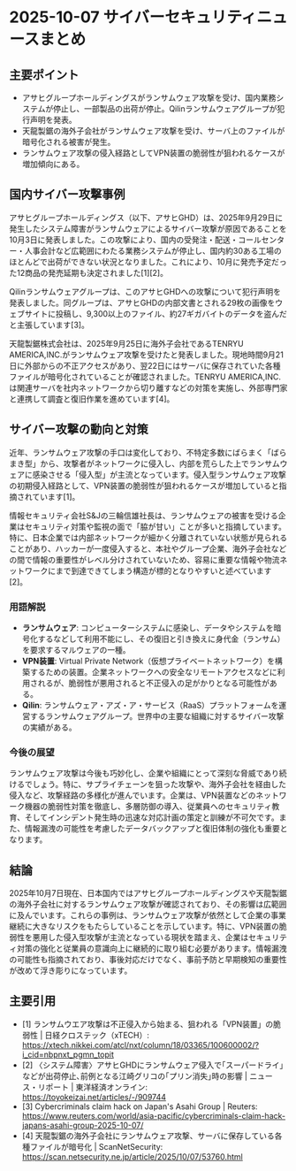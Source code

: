 # 2025-10-07 サイバーセキュリティニュースまとめ

## 主要ポイント

*   アサヒグループホールディングスがランサムウェア攻撃を受け、国内業務システムが停止し、一部製品の出荷が停止。Qilinランサムウェアグループが犯行声明を発表。
*   天龍製鋸の海外子会社がランサムウェア攻撃を受け、サーバ上のファイルが暗号化される被害が発生。
*   ランサムウェア攻撃の侵入経路としてVPN装置の脆弱性が狙われるケースが増加傾向にある。

## 国内サイバー攻撃事例

アサヒグループホールディングス（以下、アサヒGHD）は、2025年9月29日に発生したシステム障害がランサムウェアによるサイバー攻撃が原因であることを10月3日に発表しました。この攻撃により、国内の受発注・配送・コールセンター・人事会計など広範囲にわたる業務システムが停止し、国内約30ある工場のほとんどで出荷ができない状況となりました。これにより、10月に発売予定だった12商品の発売延期も決定されました[1][2]。

Qilinランサムウェアグループは、このアサヒGHDへの攻撃について犯行声明を発表しました。同グループは、アサヒGHDの内部文書とされる29枚の画像をウェブサイトに投稿し、9,300以上のファイル、約27ギガバイトのデータを盗んだと主張しています[3]。

天龍製鋸株式会社は、2025年9月25日に海外子会社であるTENRYU AMERICA,INC.がランサムウェア攻撃を受けたと発表しました。現地時間9月21日に外部からの不正アクセスがあり、翌22日にはサーバに保存されていた各種ファイルが暗号化されていることが確認されました。TENRYU AMERICA,INC.は関連サーバを社内ネットワークから切り離すなどの対策を実施し、外部専門家と連携して調査と復旧作業を進めています[4]。

## サイバー攻撃の動向と対策

近年、ランサムウェア攻撃の手口は変化しており、不特定多数にばらまく「ばらまき型」から、攻撃者がネットワークに侵入し、内部を荒らした上でランサムウェアに感染させる「侵入型」が主流となっています。侵入型ランサムウェア攻撃の初期侵入経路として、VPN装置の脆弱性が狙われるケースが増加していると指摘されています[1]。

情報セキュリティ会社S&Jの三輪信雄社長は、ランサムウェアの被害を受ける企業はセキュリティ対策や監視の面で「脇が甘い」ことが多いと指摘しています。特に、日本企業では内部ネットワークが細かく分離されていない状態が見られることがあり、ハッカーが一度侵入すると、本社やグループ企業、海外子会社などの間で情報の重要性がレベル分けされていないため、容易に重要な情報や物流ネットワークにまで到達できてしまう構造が標的となりやすいと述べています[2]。

### 用語解説

*   **ランサムウェア**: コンピューターシステムに感染し、データやシステムを暗号化するなどして利用不能にし、その復旧と引き換えに身代金（ランサム）を要求するマルウェアの一種。
*   **VPN装置**: Virtual Private Network（仮想プライベートネットワーク）を構築するための装置。企業ネットワークへの安全なリモートアクセスなどに利用されるが、脆弱性が悪用されると不正侵入の足がかりとなる可能性がある。
*   **Qilin**: ランサムウェア・アズ・ア・サービス（RaaS）プラットフォームを運営するランサムウェアグループ。世界中の主要な組織に対するサイバー攻撃の実績がある。

### 今後の展望

ランサムウェア攻撃は今後も巧妙化し、企業や組織にとって深刻な脅威であり続けるでしょう。特に、サプライチェーンを狙った攻撃や、海外子会社を経由した侵入など、攻撃経路の多様化が進んでいます。企業は、VPN装置などのネットワーク機器の脆弱性対策を徹底し、多層防御の導入、従業員へのセキュリティ教育、そしてインシデント発生時の迅速な対応計画の策定と訓練が不可欠です。また、情報漏洩の可能性を考慮したデータバックアップと復旧体制の強化も重要となります。

## 結論

2025年10月7日現在、日本国内ではアサヒグループホールディングスや天龍製鋸の海外子会社に対するランサムウェア攻撃が確認されており、その影響は広範囲に及んでいます。これらの事例は、ランサムウェア攻撃が依然として企業の事業継続に大きなリスクをもたらしていることを示しています。特に、VPN装置の脆弱性を悪用した侵入型攻撃が主流となっている現状を踏まえ、企業はセキュリティ対策の強化と従業員の意識向上に継続的に取り組む必要があります。情報漏洩の可能性も指摘されており、事後対応だけでなく、事前予防と早期検知の重要性が改めて浮き彫りになっています。

## 主要引用

*   [1] ランサムウエア攻撃は不正侵入から始まる、狙われる「VPN装置」の脆弱性 | 日経クロステック（xTECH）: https://xtech.nikkei.com/atcl/nxt/column/18/03365/100600002/?i_cid=nbpnxt_pgmn_topit
*   [2] 〈システム障害〉アサヒGHDにランサムウェア侵入で｢スーパードライ｣などが出荷停止､前例となる江崎グリコの｢プリン消失｣時の影響 | ニュース・リポート | 東洋経済オンライン: https://toyokeizai.net/articles/-/909744
*   [3] Cybercriminals claim hack on Japan's Asahi Group | Reuters: https://www.reuters.com/world/asia-pacific/cybercriminals-claim-hack-japans-asahi-group-2025-10-07/
*   [4] 天龍製鋸の海外子会社にランサムウェア攻撃、サーバに保存している各種ファイルが暗号化 | ScanNetSecurity: https://scan.netsecurity.ne.jp/article/2025/10/07/53760.html

